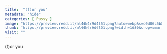 ```yaml
---
title:  "(f)or you"
metadate: "hide"
categories: [ Pussy ]
image: "https://preview.redd.it/al4dk4r9d4l51.png?auto=webp&s=c0d06c5b8ba10ed4698d7f017bff2fbb76714132"
thumb: "https://preview.redd.it/al4dk4r9d4l51.png?width=1080&crop=smart&auto=webp&s=c70535600ed49d8434c89ee1498e472a6d183054"
visit: ""
---
```

(f)or you
